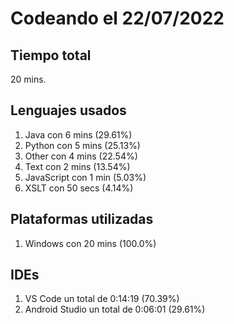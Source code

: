 # Codeando el 22/07/2022

## Tiempo total
20 mins.

## Lenguajes usados
1. Java con 6 mins (29.61%)
1. Python con 5 mins (25.13%)
1. Other con 4 mins (22.54%)
1. Text con 2 mins (13.54%)
1. JavaScript con 1 min (5.03%)
1. XSLT con 50 secs (4.14%)

## Plataformas utilizadas
1. Windows con 20 mins (100.0%)

## IDEs
1. VS Code un total de 0:14:19 (70.39%)
1. Android Studio un total de 0:06:01 (29.61%)
